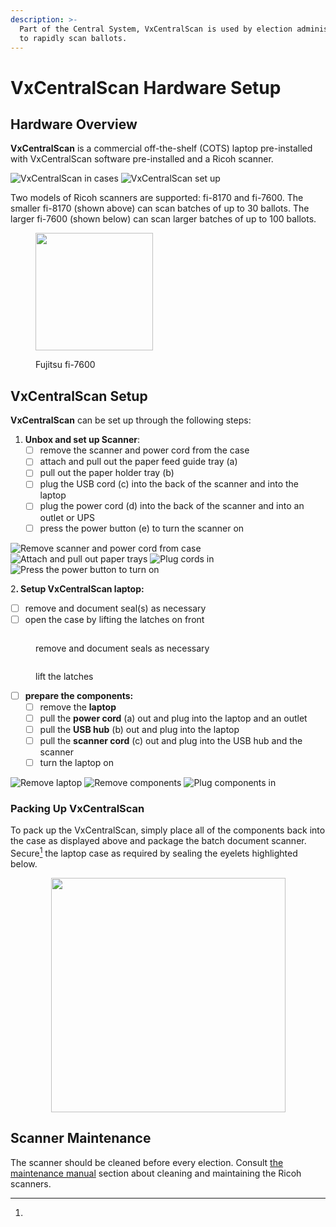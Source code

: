 ```yaml
---
description: >-
  Part of the Central System, VxCentralScan is used by election administrators
  to rapidly scan ballots.
---
```


# VxCentralScan Hardware Setup

## Hardware Overview

**VxCentralScan** is a commercial off-the-shelf (COTS) laptop pre-installed with VxCentralScan software pre-installed and a Ricoh scanner.

![VxCentralScan in cases](<../.gitbook/assets/vxcentral in cases.png>) ![VxCentralScan set up](../.gitbook/assets/PXL_20241119_215840432.jpg)

Two models of Ricoh scanners are supported: fi-8170 and fi-7600. The smaller fi-8170 (shown above) can scan batches of up to 30 ballots. The larger fi-7600 (shown below) can scan larger batches of up to 100 ballots.

<figure><img src="https://www.datacapturegroup.com/wp-content/uploads/2022/02/img_fi-7600_Overview02_tcm100-4446614_tcm100-2750236-32.jpg" alt="" width="188"><figcaption><p>Fujitsu fi-7600</p></figcaption></figure>

## **VxCentralScan** Setup

**VxCentralScan** can be set up through the following steps:

1. **Unbox and set up Scanner**:&#x20;
   * [ ] remove the scanner and power cord from the case
   * [ ] attach and pull out the paper feed guide tray (a)
   * [ ] pull out the paper holder tray (b)
   * [ ] plug the USB cord (c) into the back of the scanner and into the laptop
   * [ ] plug the power cord (d) into the back of the scanner and into an outlet or UPS
   * [ ] press the power button (e) to turn the scanner on

![Remove scanner and power cord from case](<../.gitbook/assets/central scan not setup (1).png>) ![Attach and pull out paper trays](<../.gitbook/assets/central scan telesopoing.png>) ![Plug cords in](<../.gitbook/assets/central scan plug ins.png>) ![Press the power button to turn on](<../.gitbook/assets/central scan power.png>)



&#x32;**.  Setup VxCentralScan laptop:**

* [ ] remove and document seal(s) as necessary
* [ ] open the case by lifting the latches on front

<div align="left"><figure><img src="../.gitbook/assets/image (397).png" alt=""><figcaption><p>remove and document seals as necessary</p></figcaption></figure> <figure><img src="../.gitbook/assets/Vxcs case latches.png" alt=""><figcaption><p>lift the latches</p></figcaption></figure></div>

* [ ] **prepare the components:**
  * [ ] remove the **laptop**
  * [ ] pull the **power cord** (a) out and plug into the laptop and an outlet
  * [ ] pull the **USB hub** (b) out and plug into the laptop
  * [ ] pull the **scanner cord** (c) out and plug into the USB hub and the scanner
  * [ ] turn the laptop on

![Remove laptop](<../.gitbook/assets/PXL_20241119_220118873 (1).jpg>) ![Remove components](../.gitbook/assets/PXL_20241119_220606004.jpg) ![Plug components in](<../.gitbook/assets/PXL_20241119_215840432 (1).jpg>)

### Packing Up VxCentralScan

To pack up the VxCentralScan, simply place all of the components back into the case as displayed above and package the batch document scanner. Secure[^1] the laptop case as required by sealing the eyelets highlighted below.

<div align="center"><figure><img src="../.gitbook/assets/image (410).png" alt="" width="375"><figcaption></figcaption></figure></div>

## Scanner Maintenance

The scanner should be cleaned before every election. Consult [the maintenance manual](https://app.gitbook.com/s/Z4bC0rbmogHEUUuMLAUa/system-maintenance-manual/vxadmin-and-vxcentralscan-maintenance-manual#vxcentralscan-scanner-maintenance) section about cleaning and maintaining the Ricoh scanners.

[^1]: 
